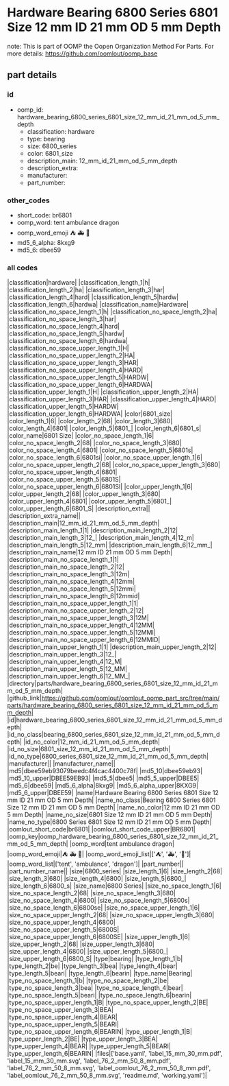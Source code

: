 # Hardware Bearing 6800 Series 6801 Size 12 mm ID 21 mm OD 5 mm Depth  

note: This is part of OOMP the Oopen Organization Method For Parts. For more details: https://github.com/oomlout/oomp_base

##  part details





### id
* oomp_id: hardware_bearing_6800_series_6801_size_12_mm_id_21_mm_od_5_mm_depth
  * classification: hardware
  * type: bearing
  * size: 6800_series
  * color: 6801_size
  * description_main: 12_mm_id_21_mm_od_5_mm_depth
  * description_extra: 
  * manufacturer: 
  * part_number: 

### other_codes
* short_code: br6801
* oomp_word: tent ambulance dragon
* oomp_word_emoji :tent: :ambulance: :dragon:
* md5_6_alpha: 8kxg9
* md5_6: dbee59

### all codes 
|classification|hardware|
|classification_length_1|h|
|classification_length_2|ha|
|classification_length_3|har|
|classification_length_4|hard|
|classification_length_5|hardw|
|classification_length_6|hardwa|
|classification_name|Hardware|
|classification_no_space_length_1|h|
|classification_no_space_length_2|ha|
|classification_no_space_length_3|har|
|classification_no_space_length_4|hard|
|classification_no_space_length_5|hardw|
|classification_no_space_length_6|hardwa|
|classification_no_space_upper_length_1|H|
|classification_no_space_upper_length_2|HA|
|classification_no_space_upper_length_3|HAR|
|classification_no_space_upper_length_4|HARD|
|classification_no_space_upper_length_5|HARDW|
|classification_no_space_upper_length_6|HARDWA|
|classification_upper_length_1|H|
|classification_upper_length_2|HA|
|classification_upper_length_3|HAR|
|classification_upper_length_4|HARD|
|classification_upper_length_5|HARDW|
|classification_upper_length_6|HARDWA|
|color|6801_size|
|color_length_1|6|
|color_length_2|68|
|color_length_3|680|
|color_length_4|6801|
|color_length_5|6801_|
|color_length_6|6801_s|
|color_name|6801 Size|
|color_no_space_length_1|6|
|color_no_space_length_2|68|
|color_no_space_length_3|680|
|color_no_space_length_4|6801|
|color_no_space_length_5|6801s|
|color_no_space_length_6|6801si|
|color_no_space_upper_length_1|6|
|color_no_space_upper_length_2|68|
|color_no_space_upper_length_3|680|
|color_no_space_upper_length_4|6801|
|color_no_space_upper_length_5|6801S|
|color_no_space_upper_length_6|6801SI|
|color_upper_length_1|6|
|color_upper_length_2|68|
|color_upper_length_3|680|
|color_upper_length_4|6801|
|color_upper_length_5|6801_|
|color_upper_length_6|6801_S|
|description_extra||
|description_extra_name||
|description_main|12_mm_id_21_mm_od_5_mm_depth|
|description_main_length_1|1|
|description_main_length_2|12|
|description_main_length_3|12_|
|description_main_length_4|12_m|
|description_main_length_5|12_mm|
|description_main_length_6|12_mm_|
|description_main_name|12 mm ID 21 mm OD 5 mm Depth|
|description_main_no_space_length_1|1|
|description_main_no_space_length_2|12|
|description_main_no_space_length_3|12m|
|description_main_no_space_length_4|12mm|
|description_main_no_space_length_5|12mmi|
|description_main_no_space_length_6|12mmid|
|description_main_no_space_upper_length_1|1|
|description_main_no_space_upper_length_2|12|
|description_main_no_space_upper_length_3|12M|
|description_main_no_space_upper_length_4|12MM|
|description_main_no_space_upper_length_5|12MMI|
|description_main_no_space_upper_length_6|12MMID|
|description_main_upper_length_1|1|
|description_main_upper_length_2|12|
|description_main_upper_length_3|12_|
|description_main_upper_length_4|12_M|
|description_main_upper_length_5|12_MM|
|description_main_upper_length_6|12_MM_|
|directory|parts/hardware_bearing_6800_series_6801_size_12_mm_id_21_mm_od_5_mm_depth|
|github_link|https://github.com/oomlout/oomlout_oomp_part_src/tree/main/parts/hardware_bearing_6800_series_6801_size_12_mm_id_21_mm_od_5_mm_depth|
|id|hardware_bearing_6800_series_6801_size_12_mm_id_21_mm_od_5_mm_depth|
|id_no_class|bearing_6800_series_6801_size_12_mm_id_21_mm_od_5_mm_depth|
|id_no_color|12_mm_id_21_mm_od_5_mm_depth|
|id_no_size|6801_size_12_mm_id_21_mm_od_5_mm_depth|
|id_no_type|6800_series_6801_size_12_mm_id_21_mm_od_5_mm_depth|
|manufacturer||
|manufacturer_name||
|md5|dbee59eb93079beedc4f4cac4400c78f|
|md5_10|dbee59eb93|
|md5_10_upper|DBEE59EB93|
|md5_5|dbee5|
|md5_5_upper|DBEE5|
|md5_6|dbee59|
|md5_6_alpha|8kxg9|
|md5_6_alpha_upper|8KXG9|
|md5_6_upper|DBEE59|
|name|Hardware Bearing 6800 Series 6801 Size 12 mm ID 21 mm OD 5 mm Depth|
|name_no_class|Bearing 6800 Series 6801 Size 12 mm ID 21 mm OD 5 mm Depth|
|name_no_color|12 mm ID 21 mm OD 5 mm Depth|
|name_no_size|6801 Size 12 mm ID 21 mm OD 5 mm Depth|
|name_no_type|6800 Series 6801 Size 12 mm ID 21 mm OD 5 mm Depth|
|oomlout_short_code|br6801|
|oomlout_short_code_upper|BR6801|
|oomp_key|oomp_hardware_bearing_6800_series_6801_size_12_mm_id_21_mm_od_5_mm_depth|
|oomp_word|tent ambulance dragon|
|oomp_word_emoji|:tent: :ambulance: :dragon:|
|oomp_word_emoji_list|[':tent:', ':ambulance:', ':dragon:']|
|oomp_word_list|['tent', 'ambulance', 'dragon']|
|part_number||
|part_number_name||
|size|6800_series|
|size_length_1|6|
|size_length_2|68|
|size_length_3|680|
|size_length_4|6800|
|size_length_5|6800_|
|size_length_6|6800_s|
|size_name|6800 Series|
|size_no_space_length_1|6|
|size_no_space_length_2|68|
|size_no_space_length_3|680|
|size_no_space_length_4|6800|
|size_no_space_length_5|6800s|
|size_no_space_length_6|6800se|
|size_no_space_upper_length_1|6|
|size_no_space_upper_length_2|68|
|size_no_space_upper_length_3|680|
|size_no_space_upper_length_4|6800|
|size_no_space_upper_length_5|6800S|
|size_no_space_upper_length_6|6800SE|
|size_upper_length_1|6|
|size_upper_length_2|68|
|size_upper_length_3|680|
|size_upper_length_4|6800|
|size_upper_length_5|6800_|
|size_upper_length_6|6800_S|
|type|bearing|
|type_length_1|b|
|type_length_2|be|
|type_length_3|bea|
|type_length_4|bear|
|type_length_5|beari|
|type_length_6|bearin|
|type_name|Bearing|
|type_no_space_length_1|b|
|type_no_space_length_2|be|
|type_no_space_length_3|bea|
|type_no_space_length_4|bear|
|type_no_space_length_5|beari|
|type_no_space_length_6|bearin|
|type_no_space_upper_length_1|B|
|type_no_space_upper_length_2|BE|
|type_no_space_upper_length_3|BEA|
|type_no_space_upper_length_4|BEAR|
|type_no_space_upper_length_5|BEARI|
|type_no_space_upper_length_6|BEARIN|
|type_upper_length_1|B|
|type_upper_length_2|BE|
|type_upper_length_3|BEA|
|type_upper_length_4|BEAR|
|type_upper_length_5|BEARI|
|type_upper_length_6|BEARIN|
|files|['base.yaml', 'label_15_mm_30_mm.pdf', 'label_15_mm_30_mm.svg', 'label_76_2_mm_50_8_mm.pdf', 'label_76_2_mm_50_8_mm.svg', 'label_oomlout_76_2_mm_50_8_mm.pdf', 'label_oomlout_76_2_mm_50_8_mm.svg', 'readme.md', 'working.yaml']|
